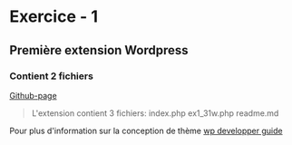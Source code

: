 # Exercice - 1
## Première extension Wordpress
### Contient 2 fichiers

[Github-page](https://kennethedwin147.github.io/31w/)

> L'extension contient 3 fichiers:
index.php
ex1_31w.php
readme.md


Pour plus d'information sur la conception de thème
[wp developper guide](https://developer.wordpress.org/)